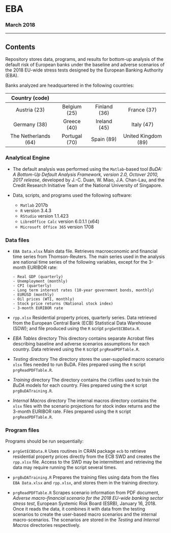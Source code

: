 # EBA
### March 2018
---
## Contents

Repository stores data, programs, and results for bottom-up analysis of the default risk of European banks under the baseline and adverse scenarios of the 2018 EU-wide stress tests designed by the European Banking Authority (EBA).

Banks analyzed are headquartered in the following countries:

 |Country (code)      |                |                |                     |
 |:------------------:|:--------------:|:--------------:|:-------------------:|
 |Austria (23)        | Belgium (25)   | Finland (36)   | France (37)         |         
 |Germany (38)        | Greece (40)    | Ireland (45)   | Italy (47)          |          
 |The Netherlands (64)| Portugal (70)  | Spain (89)     | United Kingdom (89) | 

### Analytical Engine

- The default analysis was performed using the `Matlab`-based tool *BuDA: A Bottom-Up Default Analysis Framework, version 2.0, Octover 2010, 2017 release*, developed by J.-C. Duan, W. Miao, J.A. Chan-Lau, and the Credit Research Initiative Team of the National University of Singapore.

- Data, scripts, and programs used the following software:
  - `Matlab` 2017b
  - `R` version 3.4.3
  - `RStudio` version 1.1.423
  - `LibreOffice Calc` version 6.0.1.1 (x64)
  - `Microsoft Office 365` version 1708

### Data files

- `EBA Data.xlsx`
   Main data file. Retrieves macroeconomic and financial time series from Thomson-Reuters. The main series used in the analysis are national time series of the following variables, except for the 3-month EURIBOR rate:

      - Real GDP (quarterly)
      - Unemployment (monthly)
      - CPI (quarterly)
      - Long term interest rates (10-year government bonds, monthly)
      - EURUSD (monthly)
      - Oil prices (WTI, monthly)
      - Stock price returns (National stock index)
      - 3-month EURIBOR rate

- `rpp.xlsx`
   Residential property prices, quarterly series. Data retrieved from the European Central Bank (ECB) Statistical Data Warehouse (SDW); and file produced using the `R` script `prgGetECBData.R`.

- *EBA Tables* directory
   This directory contains separate Acrobat files describing baseline and adverse scenarios assumptions for each country. Data retrieved using the `R` script `prgReadPDFTable.R`.

- *Testing* directory
   The directory stores the user-supplied macro scenario `xlsx` files needed to run BuDA. Files prepared using the `R` script `prgReadPDFTable.R`.

- *Training* directory
   The directory contains the `CSV`files used to train the *BuDA* models for each country. Files prepared using the `R` script `prgBuDATraining.R`.

- *Internal Macros* directory
   The internal macros directory contains the `xlsx` files with the scenario projections for stock index returns and the 3-month EURIBOR rate. Files prepared using the `R` script `prgReadPDFTable.R`.

### Program files

Programs should be run sequentially:

- `prgGetECBData.R`
   Uses routines in CRAN package `ecb` to retrieve residential property prices directly from the ECB SWD and creates the `rpp.xlsx` file. Access to the SWD may be intermittent and retrieving the data may require running the script several times.

- `prgBuDATraining.R`
   Prepares the training files using data from the files `EBA Data.xlsx`  and `rpp.xlsx`, and stores them in the training directory.

- `prgReadPDFTable.R`
   Scrapes scenario information from PDF document, *Adverse macro-financial scenario for the 2018 EU-wide banking sector stress test*, European Systemic Risk Board (ESRB), January 16, 2018. Once it reads the data, it combines it with data from the testing scenarios to create the user-based macro scenarios and the internal macro-scenarios. The scenarios are stored in the *Testing* and *Internal Macros* directories respectively.

